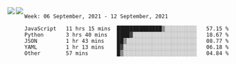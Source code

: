 <a href="https://github.com/anuraghazra/github-readme-stats">
  <img align="left" src="https://github-readme-stats.vercel.app/api?username=Tanesan&count_private=true&show_icons=true" />
</a>
<a href="https://github.com/anuraghazra/github-readme-stats">
  <img align="left" src="https://github-readme-stats.vercel.app/api/top-langs/?username=Tanesan" />
</a>

<!--START_SECTION:waka-->
```text
Week: 06 September, 2021 - 12 September, 2021

JavaScript   11 hrs 15 mins  ██████████████▒░░░░░░░░░░   57.15 % 
Python       3 hrs 40 mins   ████▓░░░░░░░░░░░░░░░░░░░░   18.67 % 
JSON         1 hr 43 mins    ██▒░░░░░░░░░░░░░░░░░░░░░░   08.77 % 
YAML         1 hr 13 mins    █▓░░░░░░░░░░░░░░░░░░░░░░░   06.18 % 
Other        57 mins         █▒░░░░░░░░░░░░░░░░░░░░░░░   04.84 % 
```
<!--END_SECTION:waka-->
